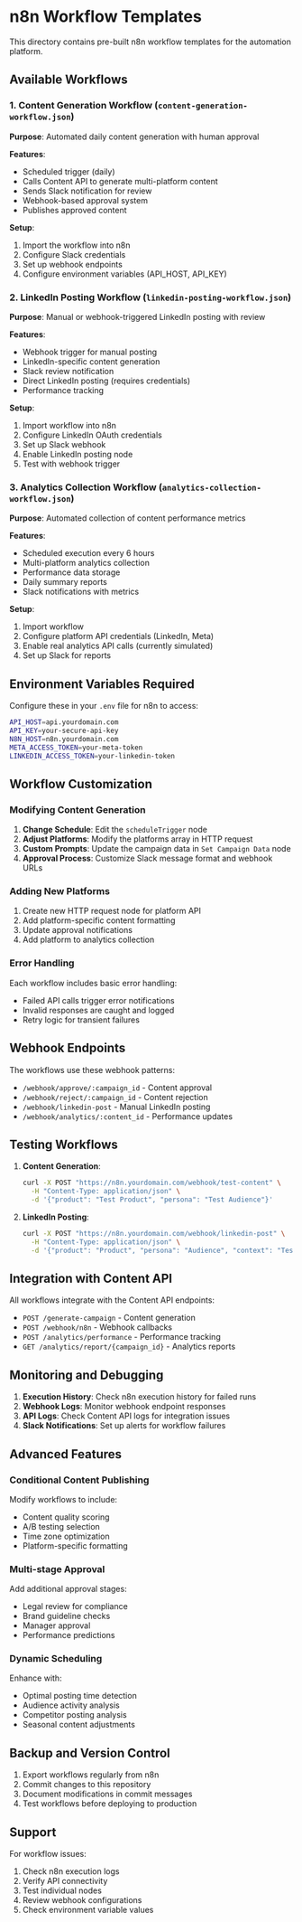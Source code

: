 # n8n Workflow Templates

This directory contains pre-built n8n workflow templates for the automation platform.

## Available Workflows

### 1. Content Generation Workflow (`content-generation-workflow.json`)

**Purpose**: Automated daily content generation with human approval

**Features**:
- Scheduled trigger (daily)
- Calls Content API to generate multi-platform content
- Sends Slack notification for review
- Webhook-based approval system
- Publishes approved content

**Setup**:
1. Import the workflow into n8n
2. Configure Slack credentials
3. Set up webhook endpoints
4. Configure environment variables (API_HOST, API_KEY)

### 2. LinkedIn Posting Workflow (`linkedin-posting-workflow.json`)

**Purpose**: Manual or webhook-triggered LinkedIn posting with review

**Features**:
- Webhook trigger for manual posting
- LinkedIn-specific content generation
- Slack review notification
- Direct LinkedIn posting (requires credentials)
- Performance tracking

**Setup**:
1. Import workflow into n8n
2. Configure LinkedIn OAuth credentials
3. Set up Slack webhook
4. Enable LinkedIn posting node
5. Test with webhook trigger

### 3. Analytics Collection Workflow (`analytics-collection-workflow.json`)

**Purpose**: Automated collection of content performance metrics

**Features**:
- Scheduled execution every 6 hours
- Multi-platform analytics collection
- Performance data storage
- Daily summary reports
- Slack notifications with metrics

**Setup**:
1. Import workflow
2. Configure platform API credentials (LinkedIn, Meta)
3. Enable real analytics API calls (currently simulated)
4. Set up Slack for reports

## Environment Variables Required

Configure these in your `.env` file for n8n to access:

```bash
API_HOST=api.yourdomain.com
API_KEY=your-secure-api-key
N8N_HOST=n8n.yourdomain.com
META_ACCESS_TOKEN=your-meta-token
LINKEDIN_ACCESS_TOKEN=your-linkedin-token
```

## Workflow Customization

### Modifying Content Generation

1. **Change Schedule**: Edit the `scheduleTrigger` node
2. **Adjust Platforms**: Modify the platforms array in HTTP request
3. **Custom Prompts**: Update the campaign data in `Set Campaign Data` node
4. **Approval Process**: Customize Slack message format and webhook URLs

### Adding New Platforms

1. Create new HTTP request node for platform API
2. Add platform-specific content formatting
3. Update approval notifications
4. Add platform to analytics collection

### Error Handling

Each workflow includes basic error handling:
- Failed API calls trigger error notifications
- Invalid responses are caught and logged
- Retry logic for transient failures

## Webhook Endpoints

The workflows use these webhook patterns:

- `/webhook/approve/:campaign_id` - Content approval
- `/webhook/reject/:campaign_id` - Content rejection  
- `/webhook/linkedin-post` - Manual LinkedIn posting
- `/webhook/analytics/:content_id` - Performance updates

## Testing Workflows

1. **Content Generation**:
   ```bash
   curl -X POST "https://n8n.yourdomain.com/webhook/test-content" \
     -H "Content-Type: application/json" \
     -d '{"product": "Test Product", "persona": "Test Audience"}'
   ```

2. **LinkedIn Posting**:
   ```bash
   curl -X POST "https://n8n.yourdomain.com/webhook/linkedin-post" \
     -H "Content-Type: application/json" \
     -d '{"product": "Product", "persona": "Audience", "context": "Test post"}'
   ```

## Integration with Content API

All workflows integrate with the Content API endpoints:

- `POST /generate-campaign` - Content generation
- `POST /webhook/n8n` - Webhook callbacks
- `POST /analytics/performance` - Performance tracking
- `GET /analytics/report/{campaign_id}` - Analytics reports

## Monitoring and Debugging

1. **Execution History**: Check n8n execution history for failed runs
2. **Webhook Logs**: Monitor webhook endpoint responses
3. **API Logs**: Check Content API logs for integration issues
4. **Slack Notifications**: Set up alerts for workflow failures

## Advanced Features

### Conditional Content Publishing

Modify workflows to include:
- Content quality scoring
- A/B testing selection
- Time zone optimization
- Platform-specific formatting

### Multi-stage Approval

Add additional approval stages:
- Legal review for compliance
- Brand guideline checks
- Manager approval
- Performance predictions

### Dynamic Scheduling

Enhance with:
- Optimal posting time detection
- Audience activity analysis
- Competitor posting analysis
- Seasonal content adjustments

## Backup and Version Control

1. Export workflows regularly from n8n
2. Commit changes to this repository
3. Document modifications in commit messages
4. Test workflows before deploying to production

## Support

For workflow issues:
1. Check n8n execution logs
2. Verify API connectivity
3. Test individual nodes
4. Review webhook configurations
5. Check environment variable values